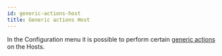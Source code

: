 ```yaml
---
id: generic-actions-host
title: Generic actions Host
---
```


In the Configuration menu it is possible to perform certain [generic actions](../generic-object-actions/generic-actions.md) on the Hosts.